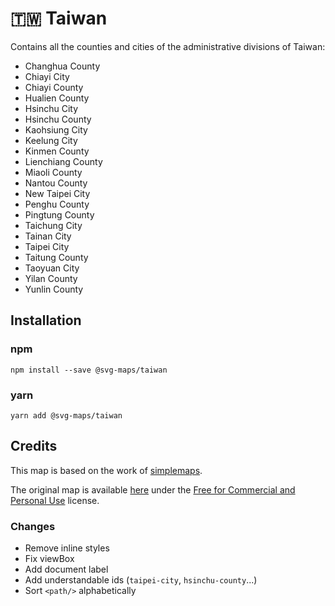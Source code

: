 # 🇹🇼 Taiwan

Contains all the counties and cities of the administrative divisions of Taiwan:
* Changhua County
* Chiayi City
* Chiayi County
* Hualien County
* Hsinchu City
* Hsinchu County
* Kaohsiung City
* Keelung City
* Kinmen County
* Lienchiang County
* Miaoli County
* Nantou County
* New Taipei City
* Penghu County
* Pingtung County
* Taichung City
* Tainan City
* Taipei City
* Taitung County
* Taoyuan City
* Yilan County
* Yunlin County

## Installation

### npm

`npm install --save @svg-maps/taiwan`

### yarn

`yarn add @svg-maps/taiwan`

## Credits

This map is based on the work of [simplemaps](https://simplemaps.com).

The original map is available [here](https://simplemaps.com/resources/svg-tw) under the [Free for Commercial and Personal Use](https://simplemaps.com/resources/svg-license) license.

### Changes

* Remove inline styles
* Fix viewBox
* Add document label
* Add understandable ids (`taipei-city`, `hsinchu-county`...)
* Sort `<path/>` alphabetically
